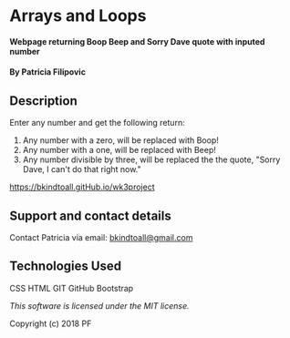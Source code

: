 # Arrays and Loops

#### Webpage returning Boop Beep and Sorry Dave quote with inputed number

#### By Patricia Filipovic

## Description
Enter any number and get the following return:
 1. Any number with a zero, will be replaced with Boop!
 2. Any number with a one, will be replaced with Beep!
 3. Any number divisible by three, will be replaced the the quote, "Sorry Dave, I can't do that right now."

https://bkindtoall.gitHub.io/wk3project


## Support and contact details

Contact Patricia via email: bkindtoall@gmail.com

## Technologies Used

CSS
HTML
GIT
GitHub
Bootstrap

*This software is licensed under the MIT license.*

Copyright (c) 2018 PF
